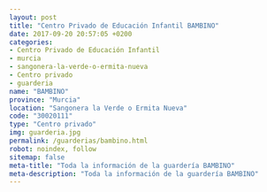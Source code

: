 ```yaml
---
layout: post
title: "Centro Privado de Educación Infantil BAMBINO"
date: 2017-09-20 20:57:05 +0200
categories:
- Centro Privado de Educación Infantil
- murcia
- sangonera-la-verde-o-ermita-nueva
- Centro privado
- guarderia
name: "BAMBINO"
province: "Murcia"
location: "Sangonera la Verde o Ermita Nueva"
code: "30020111"
type: "Centro privado"
img: guarderia.jpg
permalink: /guarderias/bambino.html
robot: noindex, follow
sitemap: false
meta-title: "Toda la información de la guardería BAMBINO"
meta-description: "Toda la información de la guardería BAMBINO"
---
```

